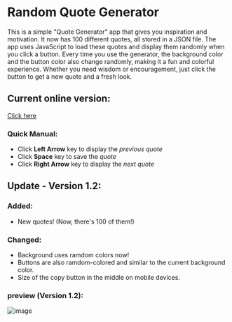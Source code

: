 # Random Quote Generator

This is a simple "Quote Generator" app that gives you inspiration and motivation. It now has 100 different quotes, all stored in a JSON file. The app uses JavaScript to load these quotes and display them randomly when you click a button. Every time you use the generator, the background color and the button color also change randomly, making it a fun and colorful experience. Whether you need wisdom or encouragement, just click the button to get a new quote and a fresh look.

## Current online version:
[Click here](https://quote-generator-1234.netlify.app/)

### Quick Manual:
- Click **Left Arrow** key to display the *previous quote*
- Click **Space** key to save the *quote*
- Click **Right Arrow** key to display the *next quote*

## Update - Version 1.2:

### Added: 
- New quotes! (Now, there's 100 of them!)

### Changed:
- Background uses ramdom colors now!
- Buttons are also ramdom-colored and similar to the current background color.
- Size of the copy button in the middle on mobile devices.

### preview (Version 1.2):
![image](https://github.com/user-attachments/assets/b29e631f-d5ca-4321-8fff-964e54b1dccc)
